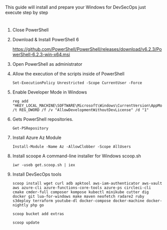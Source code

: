 This guide will install and prepare your Windows for DevSecOps just execute step by step

#
1. Close PowerShell

2. Download & Install PowerShell 6

    https://github.com/PowerShell/PowerShell/releases/download/v6.2.3/PowerShell-6.2.3-win-x64.msi

3. Open PowerShell as administrator

4. Allow the execution of the scripts inside of PowerShell

       Set-ExecutionPolicy Unrestricted -Scope CurrentUser -Force

5. Enable Developer Mode in Windows

       reg add "HKEY_LOCAL_MACHINE\SOFTWARE\Microsoft\Windows\CurrentVersion\AppModelUnlock" /t REG_DWORD /f /v "AllowDevelopmentWithoutDevLicense" /d "1"

6. Gets PowerShell repositories.

       Get-PSRepository

7. Install Azure Az Module

       Install-Module -Name Az -AllowClobber -Scope AllUsers

8. Install scoope A command-line installer for Windows scoop.sh

       iwr -useb get.scoop.sh | iex

9. Install DevSecOps tools

       scoop install wget curl adb apktool aws-iam-authenticator aws-vault aws azure-cli azure-functions-core-tools azure-ps circleci-cli cmake cmder-full composer kompose kubectl minikube cutter dig docker git lua-for-windows make maven neofetch radare2 ruby s3deploy terraform youtube-dl docker-compose docker-machine docker-nightly php go

       scoop bucket add extras

       scoop update
